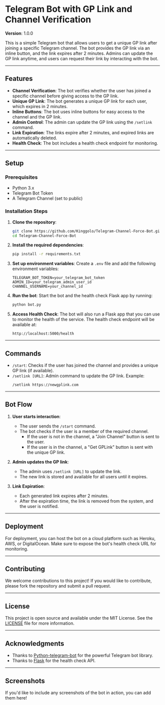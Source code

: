 # Telegram Bot with GP Link and Channel Verification

**Version**: 1.0.0

This is a simple Telegram bot that allows users to get a unique GP link after joining a specific Telegram channel. The bot provides the GP link via an inline button, and the link expires after 2 minutes. Admins can update the GP link anytime, and users can request their link by interacting with the bot.

---

## Features

- **Channel Verification**: The bot verifies whether the user has joined a specific channel before giving access to the GP link.
- **Unique GP Link**: The bot generates a unique GP link for each user, which expires in 2 minutes.
- **Inline Buttons**: The bot uses inline buttons for easy access to the channel and the GP link.
- **Admin Control**: The admin can update the GP link using the `/setlink` command.
- **Link Expiration**: The links expire after 2 minutes, and expired links are automatically deleted.
- **Health Check**: The bot includes a health check endpoint for monitoring.

---

## Setup

### Prerequisites

- Python 3.x
- Telegram Bot Token
- A Telegram Channel (set to public)

### Installation Steps

1. **Clone the repository**:
    ```bash
    git clone https://github.com/Kinggolo/Telegram-Channel-Force-Bot.git
    cd Telegram-Channel-Force-Bot
    ```

2. **Install the required dependencies**:
    ```bash
    pip install -r requirements.txt
    ```

3. **Set up environment variables**:
    Create a `.env` file and add the following environment variables:
    ```
    TELEGRAM_BOT_TOKEN=your_telegram_bot_token
    ADMIN_ID=your_telegram_admin_user_id
    CHANNEL_USERNAME=your_channel_id
    ```

4. **Run the bot**:
    Start the bot and the health check Flask app by running:
    ```bash
    python bot.py
    ```

5. **Access Health Check**:
    The bot will also run a Flask app that you can use to monitor the health of the service. The health check endpoint will be available at:
    ```
    http://localhost:5000/health
    ```

---

## Commands

- `/start`: Checks if the user has joined the channel and provides a unique GP link (if available).
- `/setlink [URL]`: Admin command to update the GP link. Example:
    ```
    /setlink https://newgplink.com
    ```

---

## Bot Flow

1. **User starts interaction**:
   - The user sends the `/start` command.
   - The bot checks if the user is a member of the required channel.
     - If the user is not in the channel, a "Join Channel" button is sent to the user.
     - If the user is in the channel, a "Get GPLink" button is sent with the unique GP link.

2. **Admin updates the GP link**:
   - The admin uses `/setlink [URL]` to update the link.
   - The new link is stored and available for all users until it expires.

3. **Link Expiration**:
   - Each generated link expires after 2 minutes.
   - After the expiration time, the link is removed from the system, and the user is notified.

---

## Deployment

For deployment, you can host the bot on a cloud platform such as Heroku, AWS, or DigitalOcean. Make sure to expose the bot's health check URL for monitoring.

---

## Contributing

We welcome contributions to this project! If you would like to contribute, please fork the repository and submit a pull request.

---

## License

This project is open source and available under the MIT License. See the [LICENSE](LICENSE) file for more information.

---

## Acknowledgments

- Thanks to [Python-telegram-bot](https://github.com/python-telegram-bot/python-telegram-bot) for the powerful Telegram bot library.
- Thanks to [Flask](https://flask.palletsprojects.com/) for the health check API.

---

## Screenshots

If you'd like to include any screenshots of the bot in action, you can add them here!
